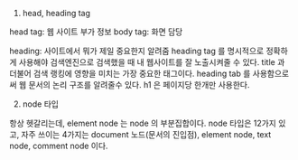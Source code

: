 1. head, heading tag

head tag: 웹 사이트 부가 정보
body tag: 화면 담당

heading: 사이트에서 뭐가 제일 중요한지 알려줌
heading tag 를 명시적으로 정확하게 사용해야 검색엔진으로 검색했을 때 내 웹사이트를 잘 노출시켜줄 수 있다.
title 과 더불어 검색 랭킹에 영향을 미치는 가장 중요한 태그이다.
heading tab 를 사용함으로써 웹 문서의 논리 구조를 알려줄수 있다.
h1 은 페이지당 한개만 사용한다.

2. node 타입

항상 헷갈리는데, element node 는 node 의 부분집합이다.
node 타입은 12가지 있고, 자주 쓰이는 4가지는 document 노드(문서의 진입점), element node, text node, comment node 이다.
